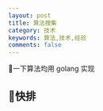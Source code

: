 ```yaml
---
layout: post
title: 算法搜集
category: 技术
keywords: 算法,技术,经验
comments: false
---
```

一下算法均用 golang 实现

## 快排
